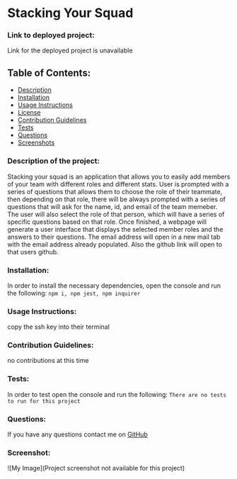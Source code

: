 # Stacking Your Squad

### Link to deployed project:
Link for the deployed project is unavailable
## Table of Contents: 
* [Description](#description)
* [Installation](#installation)
* [Usage Instructions](#usage-instructions)
* [License](#license)
* [Contribution Guidelines](#contribution-guidelines)
* [Tests](#tests)
* [Questions](#questions)
* [Screenshots](#screenshot)
### Description of the project:
Stacking your squad is an application that allows you to easily add members of your team with different roles and different stats. User is prompted with a series of questions that allows them to choose the role of their teammate, then depending on that role, there will be always prompted with a series of questions that will ask for the name, id, and email of the team memeber. The user will also select the role of that person, which will have a series of specific questions based on that role. Once finished, a webpage will generate a user interface that displays the selected member roles and the answers to their questions. The email address will open in a new mail tab with the email address already populated. Also the github link will open to that users github.
### Installation:
In order to install the necessary dependencies, open the console and run the following:
```npm i, npm jest, npm inquirer```
### Usage Instructions:
copy the ssh key into their terminal
### Contribution Guidelines:
no contributions at this time
### Tests:
In order to test open the console and run the following:
```There are no tests to run for this project```
### Questions:
If you have any questions contact me on [GitHub](https://github.com/AmberZimmerman) 
### Screenshot:
![My Image](Project screenshot not available for this project) 

